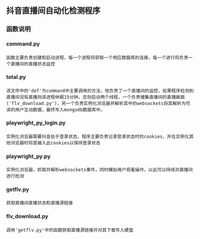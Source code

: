 ## 抖音直播间自动化检测程序

### 函数说明

#### command.py
    函数主要负责创建和启动进程，每一个进程将获取一个相应数据库的连接，每一个进行将负责一个直播间的直播状态监控

#### total.py
    该文件中的'def'为command中主要调用的方法，他负责了一个直播间的监控，如果程序检测到直播间没有直播则该进程休眠15分钟。否则启动两个线程，一个负责搜集直播间的直播画面('flv_download.py')，另一个负责实例化浏览器并解析其中的websockets将其解析为可读的用户互动数据，最终写入mongodb数据库中。
#### playwright_py_login.py
    实例化浏览器需要抖音处于登录状态，程序主要负责记录登录状态时的cookies，并在实例化其他浏览器时将其输入此cookies以保持登录状态
#### playwright_py.py
    实例化浏览器，抓取并解析websockets事件，同时模拟用户观看操作，以此可以持续对直播间进行检测
#### getflv.py
    获取直播间直播状态和直播源链接
#### flv_download.py
    调用'getflv.py'中的函数获取直播源链接并对其下载写入硬盘
